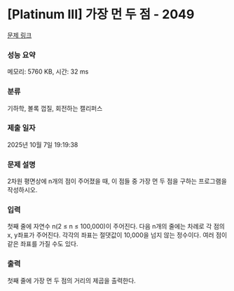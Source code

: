 # [Platinum III] 가장 먼 두 점 - 2049 

[문제 링크](https://www.acmicpc.net/problem/2049) 

### 성능 요약

메모리: 5760 KB, 시간: 32 ms

### 분류

기하학, 볼록 껍질, 회전하는 캘리퍼스

### 제출 일자

2025년 10월 7일 19:19:38

### 문제 설명

<p>2차원 평면상에 n개의 점이 주어졌을 때, 이 점들 중 가장 먼 두 점을 구하는 프로그램을 작성하시오.</p>

### 입력 

 <p>첫째 줄에 자연수 n(2 ≤ n ≤ 100,000)이 주어진다. 다음 n개의 줄에는 차례로 각 점의 x, y좌표가 주어진다. 각각의 좌표는 절댓값이 10,000을 넘지 않는 정수이다. 여러 점이 같은 좌표를 가질 수도 있다.</p>

### 출력 

 <p>첫째 줄에 가장 먼 두 점의 거리의 제곱을 출력한다.</p>

